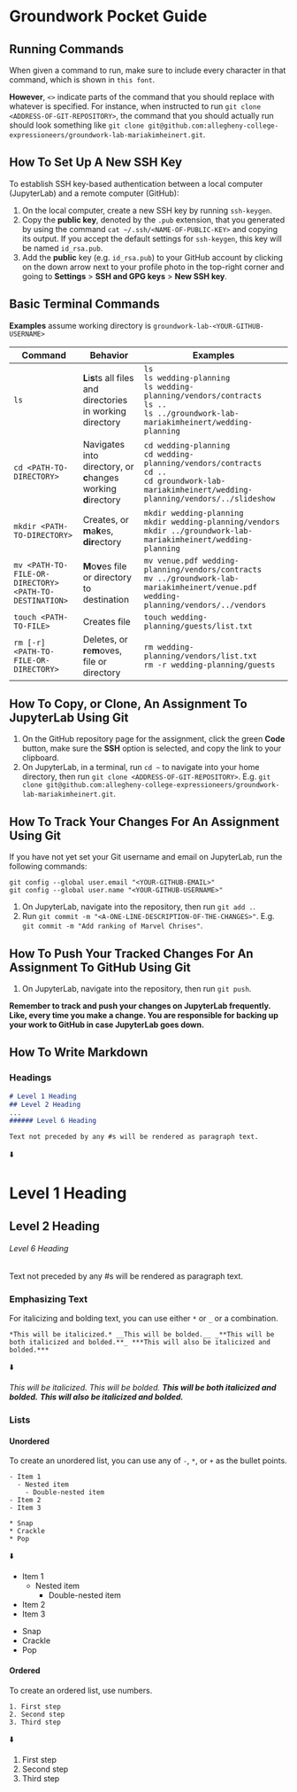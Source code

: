 # Groundwork Pocket Guide

## Running Commands

When given a command to run, make sure to include every character in that command, which is shown in `this font`.

**However**, `<>` indicate parts of the command that you should replace with whatever is specified. For instance, when instructed to run `git clone <ADDRESS-OF-GIT-REPOSITORY>`, the command that you should actually run should look something like `git clone git@github.com:allegheny-college-expressioneers/groundwork-lab-mariakimheinert.git`.

## How To Set Up A New SSH Key

To establish SSH key-based authentication between a local computer (JupyterLab) and a remote computer (GitHub):

1. On the local computer, create a new SSH key by running `ssh-keygen`.
2. Copy the **public key**, denoted by the `.pub` extension, that you generated by using the command `cat ~/.ssh/<NAME-OF-PUBLIC-KEY>` and copying its output. If you accept the default settings for `ssh-keygen`, this key will be named `id_rsa.pub`.
3. Add the **public** key (e.g. `id_rsa.pub`) to your GitHub account by clicking on the down arrow next to your profile photo in the top-right corner and going to **Settings** > **SSH and GPG keys** > **New SSH key**.

## Basic Terminal Commands

**Examples** assume working directory is `groundwork-lab-<YOUR-GITHUB-USERNAME>`

| Command                                                | Behavior                                                       | Examples                                                                                                                                                 |
|--------------------------------------------------------|----------------------------------------------------------------|----------------------------------------------------------------------------------------------------------------------------------------------------------|
| `ls`                                                   | **L**i**s**ts all files and directories in working directory   | `ls`<br>`ls wedding-planning`<br>`ls wedding-planning/vendors/contracts`<br>`ls ..`<br>`ls ../groundwork-lab-mariakimheinert/wedding-planning`           |
| `cd <PATH-TO-DIRECTORY>`                               | Navigates into directory, or **c**hanges working **d**irectory | `cd wedding-planning`<br>`cd wedding-planning/vendors/contracts`<br>`cd ..`<br>`cd groundwork-lab-mariakimheinert/wedding-planning/vendors/../slideshow` |
| `mkdir <PATH-TO-DIRECTORY>`                            | Creates, or **m**a**k**es, **dir**ectory                       | `mkdir wedding-planning`<br>`mkdir wedding-planning/vendors`<br>`mkdir ../groundwork-lab-mariakimheinert/wedding-planning`                               |
| `mv <PATH-TO-FILE-OR-DIRECTORY> <PATH-TO-DESTINATION>` | **M**o**v**es file or directory to destination                 | `mv venue.pdf wedding-planning/vendors/contracts`<br>`mv ../groundwork-lab-mariakimheinert/venue.pdf wedding-planning/vendors/../vendors`                |
| `touch <PATH-TO-FILE>`                                 | Creates  file                                                  | `touch wedding-planning/guests/list.txt`                                                                                                                 |
| `rm [-r] <PATH-TO-FILE-OR-DIRECTORY>`                  | Deletes, or **r**e**m**oves, file or directory                 | `rm wedding-planning/vendors/list.txt`<br>`rm -r wedding-planning/guests`                                                                                |

## How To Copy, or **Clone**, An Assignment To JupyterLab Using Git

1. On the GitHub repository page for the assignment, click the green **Code** button, make sure the **SSH** option is selected, and copy the link to your clipboard.
2. On JupyterLab, in a terminal, run `cd ~` to navigate into your home directory, then run `git clone <ADDRESS-OF-GIT-REPOSITORY>`. E.g. `git clone git@github.com:allegheny-college-expressioneers/groundwork-lab-mariakimheinert.git`.

## How To Track Your Changes For An Assignment Using Git

If you have not yet set your Git username and email on JupyterLab, run the following commands:

```
git config --global user.email "<YOUR-GITHUB-EMAIL>"
git config --global user.name "<YOUR-GITHUB-USERNAME>"
```

1. On JupyterLab, navigate into the repository, then run `git add .`.
2. Run `git commit -m "<A-ONE-LINE-DESCRIPTION-OF-THE-CHANGES>"`. E.g. `git commit -m "Add ranking of Marvel Chrises"`.

## How To Push Your Tracked Changes For An Assignment To GitHub Using Git

1. On JupyterLab, navigate into the repository, then run `git push`.

**Remember to track and push your changes on JupyterLab frequently. Like, every time you make a change. You are responsible for backing up your work to GitHub in case JupyterLab goes down.**

## How To Write Markdown

### Headings

```md
# Level 1 Heading
## Level 2 Heading
...
###### Level 6 Heading

Text not preceded by any #s will be rendered as paragraph text.
```

⬇️

# Level 1 Heading
## Level 2 Heading
###### Level 6 Heading

Text not preceded by any #s will be rendered as paragraph text.

### Emphasizing Text

For italicizing and bolding text, you can use either `*` or `_` or a combination.

```
*This will be italicized.* __This will be bolded.__ _**This will be both italicized and bolded.**_ ***This will also be italicized and bolded.***
```

⬇️

*This will be italicized.* _*This will be bolded.*_ _**This will be both italicized and bolded.**_ ***This will also be italicized and bolded.***

### Lists

#### Unordered

To create an unordered list, you can use any of `-`, `*`, or `+` as the bullet points.

```
- Item 1
  - Nested item
    - Double-nested item
- Item 2
- Item 3

* Snap
* Crackle
* Pop
```

⬇️

- Item 1
  - Nested item
    - Double-nested item
- Item 2
- Item 3

* Snap
* Crackle
* Pop

#### Ordered

To create an ordered list, use numbers.

```
1. First step
2. Second step
3. Third step
```

⬇️

1. First step
2. Second step
3. Third step
